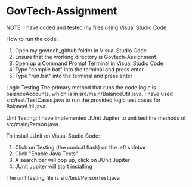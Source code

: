 # GovTech-Assignment

NOTE: I have coded and tested my files using Visual Studio Code

How to run the code:

1. Open my govtech_github folder in Visual Studio Code
2. Ensure that the working directory is Govtech-Assignment
3. Open up a Command Prompt Terminal in Visual Studio Code
4. Type "compile.bat" into the terminal and press enter
5. Type "run.bat" into the terminal and press enter

Logic Testing
The primary method that runs the code logic is balanceAccounts, which is in src/main/BalanceUtil.java. 
I have used src/test/TestCases.java to run the provided logic test cases for BalanceUtil.java

Unit Testing:
I have implemented JUnit Jupiter to unit test the methods of src/main/Person.java. 

To install JUnit on Visual Studio Code: 
1. Click on Testing (the conical flask) on the left sidebar
2. Click "Enable Java Tests"
3. A search bar will pop up, click on JUnit Jupiter
4. JUnit Jupiter will start installing

The unit testing file is src/test/PersonTest.java